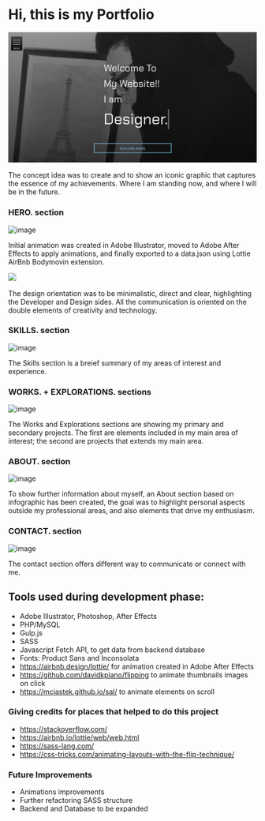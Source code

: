 # Hi, this is my Portfolio 

![image](images/indexsec.png)

The concept idea was to create and to show an iconic graphic that captures the essence of my achievements.
Where I am standing now, and where I will be in the future.

### HERO. section
![image](images/readme_img/home.png)

Initial animation was created in Adobe Illustrator, moved to Adobe After Effects to apply animations, and finally exported to a data.json using Lottie AirBnb Bodymovin extension.

![](images/readme_img/lottie.gif)

The design orientation was to be minimalistic, direct and clear, highlighting the Developer and Design sides.  All the communication is oriented on the double elements of creativity and technology.

### SKILLS. section
![image](images/readme_img/skills.png)

The Skills section is a breief summary of my areas of interest and experience.  

### WORKS. + EXPLORATIONS. sections
![image](images/readme_img/works.png)

The Works and Explorations sections are showing my primary and secondary projects.  The first are elements included in my main area of interest; the second are projects that extends my main area.  

### ABOUT. section
![image](images/readme_img/about.png)

To show further information about myself, an About section based on infographic has been created, the goal was to highlight personal aspects outside my professional areas, and also elements that drive my enthusiasm.

### CONTACT. section
![image](images/readme_img/contact.png)

The contact section offers different way to communicate or connect with me.

## Tools used during development phase:
- Adobe Illustrator, Photoshop, After Effects
- PHP/MySQL
- Gulp.js
- SASS
- Javascript Fetch API, to get data from backend database
- Fonts: Product Sans and Inconsolata
- https://airbnb.design/lottie/ for animation created in Adobe After Effects
- https://github.com/davidkpiano/flipping to animate thumbnails images on click
- https://mciastek.github.io/sal/ to animate elements on scroll


### Giving credits for places that helped to do this project

- https://stackoverflow.com/
- https://airbnb.io/lottie/web/web.html
- https://sass-lang.com/
- https://css-tricks.com/animating-layouts-with-the-flip-technique/


### Future Improvements
- Animations improvements
- Further refactoring SASS structure
- Backend and Database to be expanded